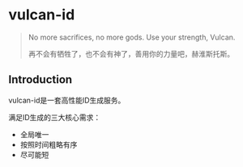 # vulcan-id

> No more sacrifices, no more gods. Use your strength, Vulcan.
>
> 再不会有牺牲了，也不会有神了，善用你的力量吧，赫淮斯托斯。


## Introduction

vulcan-id是一套高性能ID生成服务。

满足ID生成的三大核心需求：

- 全局唯一
- 按照时间粗略有序
- 尽可能短

